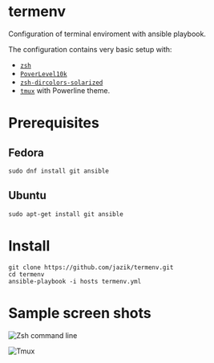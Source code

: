 # termenv

Configuration of terminal enviroment with ansible playbook.

The configuration contains very basic setup with:
- [`zsh`](https://zsh.sourceforge.io/)
- [`PoverLevel10k`](https://github.com/romkatv/powerlevel10k)
- [`zsh-dircolors-solarized`](https://github.com/joel-porquet/zsh-dircolors-solarized)
- [`tmux`](https://github.com/tmux/tmux) with Powerline theme.

# Prerequisites

## Fedora

```
sudo dnf install git ansible
```

## Ubuntu

```
sudo apt-get install git ansible
```

# Install

```
git clone https://github.com/jazik/termenv.git
cd termenv
ansible-playbook -i hosts termenv.yml
```

# Sample screen shots

![Zsh command line](../media/termenv.png?raw=true)

![Tmux](../media/termenv-tmux.png?raw=true)
